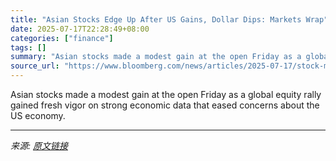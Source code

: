 ```yaml
---
title: "Asian Stocks Edge Up After US Gains, Dollar Dips: Markets Wrap"
date: 2025-07-17T22:28:49+08:00
categories: ["finance"]
tags: []
summary: "Asian stocks made a modest gain at the open Friday as a global equity rally gained fresh vigor on strong economic data that eased concerns about the US economy."
source_url: "https://www.bloomberg.com/news/articles/2025-07-17/stock-market-today-dow-s-p-live-updates"
---
```


Asian stocks made a modest gain at the open Friday as a global equity rally gained fresh vigor on strong economic data that eased concerns about the US economy.

---

*来源: [原文链接](https://www.bloomberg.com/news/articles/2025-07-17/stock-market-today-dow-s-p-live-updates)*
